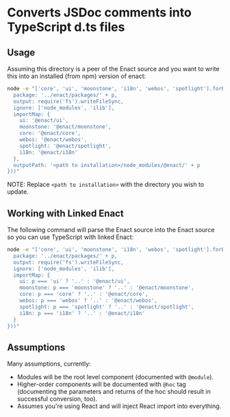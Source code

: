 # Converts JSDoc comments into TypeScript d.ts files

## Usage

Assuming this directory is a peer of the Enact source and you want to write this into an installed (from npm) version of enact:

```bash
node -e "['core', 'ui', 'moonstone', 'i18n', 'webos', 'spotlight'].forEach(p => require('.')({
  package: '../enact/packages/' + p,
  output: require('fs').writeFileSync,
  ignore: ['node_modules', 'ilib'],
  importMap: {
    ui: '@enact/ui',
    moonstone: '@enact/moonstone',
    core: '@enact/core',
    webos: '@enact/webos',
    spotlight: '@enact/spotlight',
    i18n: '@enact/i18n'
  },
  outputPath: '<path to installation>/node_modules/@enact/' + p
}))"
```
NOTE: Replace `<path to installation>` with the directory you wish to update.

## Working with Linked Enact

The following command will parse the Enact source into the Enact source so you can use TypeScript with linked Enact:
```bash
node -e "['core', 'ui', 'moonstone', 'i18n', 'webos', 'spotlight'].forEach(p => require('.')({
  package: '../enact/packages/' + p,
  output: require('fs').writeFileSync,
  ignore: ['node_modules', 'ilib'],
  importMap: {
    ui: p === 'ui' ? '..' : '@enact/ui',
    moonstone: p === 'moonstone' ? '..' : '@enact/moonstone',
    core: p === 'core' ? '..' : '@enact/core',
    webos: p === 'webos' ? '..' : '@enact/webos',
    spotlight: p === 'spotlight' ? '..' : '@enact/spotlight',
    i18n: p === 'i18n' ? '..' : '@enact/i18n'
  }
}))"
```
## Assumptions

Many assumptions, currently:

* Modules will be the root level component (documented with `@module`).
* Higher-order components will be documented with `@hoc` tag (documenting the parameters and returns of the hoc should result in successful conversion, too).
* Assumes you're using React and will inject React import into everything.
